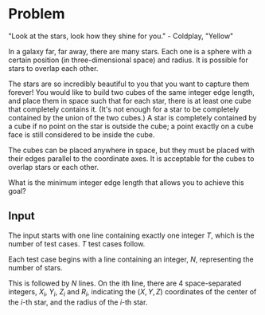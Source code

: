 # Problem

"Look at the stars, look how they shine for you." - Coldplay, "Yellow"

In a galaxy far, far away, there are many stars. Each one is a sphere with a certain position (in three-dimensional space) and radius. It is possible for stars to overlap each other.

The stars are so incredibly beautiful to you that you want to capture them forever! You would like to build two cubes of the same integer edge length, and place them in space such that for each star, there is at least one cube that completely contains it. (It's not enough for a star to be completely contained by the union of the two cubes.) A star is completely contained by a cube if no point on the star is outside the cube; a point exactly on a cube face is still considered to be inside the cube.

The cubes can be placed anywhere in space, but they must be placed with their edges parallel to the coordinate axes. It is acceptable for the cubes to overlap stars or each other.

What is the minimum integer edge length that allows you to achieve this goal?

## Input

The input starts with one line containing exactly one integer $T$, which is the number of test cases. $T$ test cases follow.

Each test case begins with a line containing an integer, $N$, representing the number of stars.

This is followed by $N$ lines. On the ith line, there are 4 space-separated integers, $X_i$, $Y_i$, $Z_i$ and $R_i$, indicating the $(X, Y, Z)$ coordinates of the center of the $i$-th star, and the radius of the $i$-th star.
